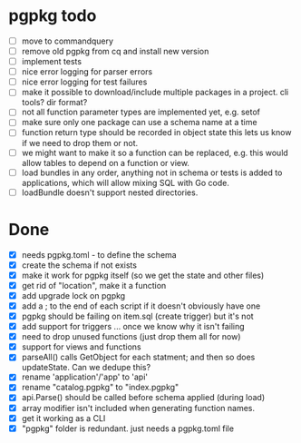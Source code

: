 # pgpkg todo

- [ ] move to commandquery
- [ ] remove old pgpkg from cq and install new version 
- [ ] implement tests
- [ ] nice error logging for parser errors
- [ ] nice error logging for test failures
- [ ] make it possible to download/include multiple packages in a project. cli tools? dir format?
- [ ] not all function parameter types are implemented yet, e.g. setof
- [ ] make sure only one package can use a schema name at a time
- [ ] function return type should be recorded in object state
      this lets us know if we need to drop them or not.
- [ ] we might want to make it so a function can be replaced, e.g.
      this would allow tables to depend on a function or view.
- [ ] load bundles in any order, anything not in schema or tests is
      added to applications, which will allow mixing SQL with Go code.
- [ ] loadBundle doesn't support nested directories.

# Done

- [X] needs pgpkg.toml - to define the schema
- [X] create the schema if not exists
- [X] make it work for pgpkg itself (so we get the state and other files)
- [X] get rid of "location", make it a function
- [X] add upgrade lock on pgpkg
- [X] add a ; to the end of each script if it doesn't obviously have one
- [X] pgpkg should be failing on item.sql (create trigger) but it's not
- [X] add support for triggers ... once we know why it isn't failing
- [X] need to drop unused functions (just drop them all for now)
- [X] support for views and functions
- [X] parseAll() calls GetObject for each statment; and then so does updateState. Can we dedupe this?
- [X] rename 'application'/'app' to 'api'
- [X] rename "catalog.pgpkg" to "index.pgpkg"
- [X] api.Parse() should be called before schema applied (during load)
- [X] array modifier isn't included when generating function names. 
- [X] get it working as a CLI
- [X] "pgpkg" folder is redundant. just needs a pgpkg.toml file
